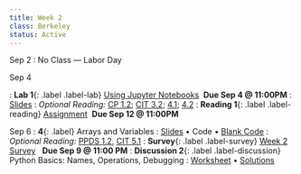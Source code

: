 ```yaml
---
title: Week 2 
class: Berkeley
status: Active
---
```



Sep 2
: No Class — Labor Day

Sep 4

: **Lab 1**{: .label .label-lab} [Using Jupyter Notebooks](https://datahub.berkeley.edu/hub/user-redirect/git-pull?repo=https%3A%2F%2Fgithub.com%2Fdata-6-berkeley%2Fmaterials-fa24&branch=main&urlpath=tree%2Fmaterials-fa24%2Flabs%2Flab01%2Flab01.ipynb) &nbsp;**Due Sep 4 @ 11:00PM**
  : [Slides](https://docs.google.com/presentation/d/1kGbSrJVYbczIjIdpXfFAKqTfgrsjQ41GXfqa-k0gvts/edit?usp=sharing)
: *Optional Reading:* [CP 1.2](https://www.composingprograms.com/pages/12-elements-of-programming.html); [CIT 3.2](https://inferentialthinking.com/chapters/03/2/Names.html); [4.1](https://www.inferentialthinking.com/chapters/04/1/Numbers.html); [4.2](https://inferentialthinking.com/chapters/04/2/Strings.html)
: **Reading 1**{: .label .label-reading} [Assignment](https://www.gradescope.com/courses/845265/assignments/4893281) &nbsp;**Due Sep 12 @ 11:00PM**


Sep 6
: **4**{: .label} Arrays and Variables
  : [Slides](https://docs.google.com/presentation/d/1cUxlSsQai5RbFYElLIYOWDT_gOjj5gniAdt1FxpMDc8/edit?usp=sharing) &#8226; Code &#8226; [Blank Code](https://datahub.berkeley.edu/hub/user-redirect/git-pull?repo=https%3A%2F%2Fgithub.com%2Fdata-6-berkeley%2Fmaterials-fa24&branch=main&urlpath=tree%2Fmaterials-fa24%2Flectures%2Flec04%2Flec04-blank.ipynb)
: *Optional Reading:* [PPDS 1.2](https://www.tomasbeuzen.com/python-programming-for-data-science/chapters/chapter1-basics.html#none), [CIT 5.1](https://inferentialthinking.com/chapters/05/1/Arrays.html)
: **Survey**{: .label .label-survey} [Week 2 Survey](https://docs.google.com/forms/d/e/1FAIpQLScVMHQpBgbUIS74sOza-CcUKJ0wWxERQBHogNw09LytIpFvrA/viewform) &nbsp; **Due Sep 9 @ 11:00 PM**
: **Discussion 2**{: .label .label-discussion} Python Basics: Names, Operations, Debugging
  : [Worksheet](https://drive.google.com/file/d/1jdltAlLYa-FTiwKWBEQFiPr9UpymjfD2/view?usp=sharing)
  &#8226; [Solutions](https://drive.google.com/file/d/1mQG7FSAA-NhcrdX5nH7jebAgf6QkKJmi/view?usp=sharing) 

